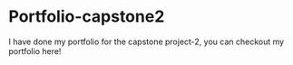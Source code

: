 # Portfolio-capstone2
I have done my portfolio for the capstone project-2, you can checkout my portfolio here!
